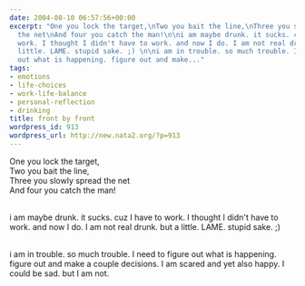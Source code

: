```yaml
---
date: 2004-08-10 06:57:56+00:00
excerpt: "One you lock the target,\nTwo you bait the line,\nThree you slowly spread
  the net\nAnd four you catch the man!\n\ni am maybe drunk. it sucks. cuz I have to
  work. I thought I didn't have to work. and now I do. I am not real drunk. but a
  little. LAME. stupid sake. ;) \n\ni am in trouble. so much trouble. I need to figure
  out what is happening. figure out and make..."
tags:
- emotions
- life-choices
- work-life-balance
- personal-reflection
- drinking
title: front by front
wordpress_id: 913
wordpress_url: http://new.nata2.org/?p=913
---
```


One you lock the target,<br/>
Two you bait the line,<br/>
Three you slowly spread the net<br/>
And four you catch the man!<br/><br/>

i am maybe drunk. it sucks. cuz I have to work. I thought I didn't have to work. and now I do. I am not real drunk. but a little. LAME. stupid sake. ;) <br/><br/>

i am in trouble. so much trouble. I need to figure out what is happening. figure out and make a couple decisions. I am scared and yet also happy. I could be sad. but I am not.<br/><br/>